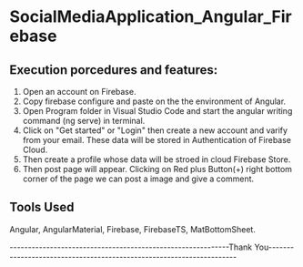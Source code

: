 # SocialMediaApplication_Angular_Firebase


Execution porcedures and features:
---------------------------------

1. Open an account on Firebase.
2. Copy firebase configure and paste on the the environment of Angular.
3. Open Program folder in Visual Studio Code and start the angular writing command (ng serve) in terminal.
4. Click on "Get started" or "Login" then create a new account and varify from your email. These data will be stored in Authentication of Firebase Cloud.   
5. Then create a profile whose data will be stroed in cloud Firebase Store.
6. Then post page will appear. Clicking on Red plus Button(+) right bottom corner of the page we can post a image and give a comment.


Tools Used
-----------
Angular, AngularMaterial, Firebase, FirebaseTS, MatBottomSheet. 


------------------------------------------------------------Thank You---------------------------------------------------------------------

